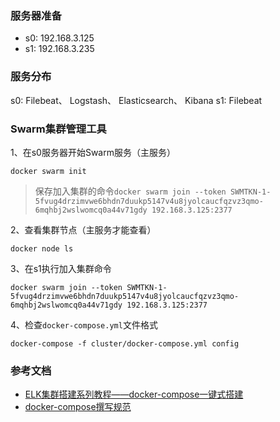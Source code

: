 ### 服务器准备
- s0: 192.168.3.125
- s1: 192.168.3.235

### 服务分布
s0: Filebeat、 Logstash、 Elasticsearch、 Kibana
s1: Filebeat

### Swarm集群管理工具
1、在s0服务器开始Swarm服务（主服务）
```shell
docker swarm init
```
> 保存加入集群的命令`docker swarm join --token SWMTKN-1-5fvug4drzimvwe6bhdn7duukp5147v4u8jyolcaucfqzvz3qmo-6mqhbj2wslwomcq0a44v71gdy 192.168.3.125:2377`

2、查看集群节点（主服务才能查看）
```shell
docker node ls
```

3、在s1执行加入集群命令
```shell
docker swarm join --token SWMTKN-1-5fvug4drzimvwe6bhdn7duukp5147v4u8jyolcaucfqzvz3qmo-6mqhbj2wslwomcq0a44v71gdy 192.168.3.125:2377
```

4、检查`docker-compose.yml`文件格式
```shell
docker-compose -f cluster/docker-compose.yml config
```


### 参考文档
- [ELK集群搭建系列教程——docker-compose一键式搭建](https://blog.csdn.net/yprufeng/article/details/115718441)
- [docker-compose撰写规范](https://docs.docker.com/compose/compose-file/)
